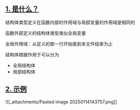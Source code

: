 ## [1. 是什么？](https://doc.itprojects.cn/0004.zhishi.c/0002.doc/index.html#/8.5.zuoyongyu?id=_1-%e6%98%af%e4%bb%80%e4%b9%88%ef%bc%9f)

结构体类型定义在函数内部的作用域与局部变量的作用域是相同的

函数外部定义的结构体类型类似全局变量

全局作用域：从定义的那一行开始直到本文件结束为止

结构体根据作用于可以分为

- 全局结构体
- 局部结构体

## [2. 示例](https://doc.itprojects.cn/0004.zhishi.c/0002.doc/index.html#/8.5.zuoyongyu?id=_2-%e7%a4%ba%e4%be%8b)

![[_attachments/Pasted image 20250114143757.png]]
